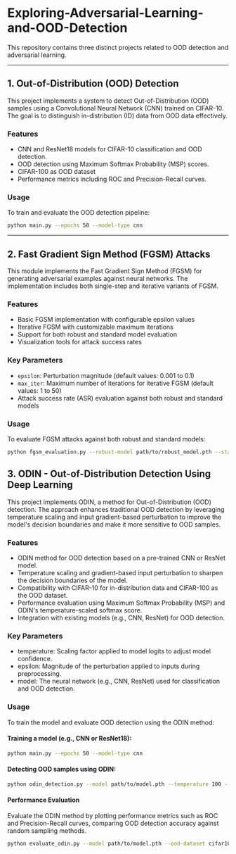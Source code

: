 # Exploring-Adversarial-Learning-and-OOD-Detection

This repository contains three distinct projects related to OOD detection and adversarial learning.

---

## 1. **Out-of-Distribution (OOD) Detection**

This project implements a system to detect Out-of-Distribution (OOD) samples using a Convolutional Neural Network (CNN) trained on CIFAR-10. The goal is to distinguish in-distribution (ID) data from OOD data effectively.

### Features

- CNN and ResNet18 models for CIFAR-10 classification and OOD detection.
- OOD detection using Maximum Softmax Probability (MSP) scores.
- CIFAR-100 as OOD dataset
- Performance metrics including ROC and Precision-Recall curves.

### Usage

To train and evaluate the OOD detection pipeline:

```bash
python main.py --epochs 50 --model-type cnn
```

---

## 2. **Fast Gradient Sign Method (FGSM) Attacks**

This module implements the Fast Gradient Sign Method (FGSM) for generating adversarial examples against neural networks. The implementation includes both single-step and iterative variants of FGSM.

### Features

- Basic FGSM implementation with configurable epsilon values
- Iterative FGSM with customizable maximum iterations
- Support for both robust and standard model evaluation
- Visualization tools for attack success rates

### Key Parameters

- `epsilon`: Perturbation magnitude (default values: 0.001 to 0.1)
- `max_iter`: Maximum number of iterations for iterative FGSM (default values: 1 to 50)
- Attack success rate (ASR) evaluation against both robust and standard models

### Usage

To evaluate FGSM attacks against both robust and standard models:

```bash
python fgsm_evaluation.py --robust-model path/to/robust_model.pth --standard-model path/to/standard_model.pth
```

## 3. **ODIN - Out-of-Distribution Detection Using Deep Learning**

This project implements ODIN, a method for Out-of-Distribution (OOD) detection. The approach enhances traditional OOD detection by leveraging temperature scaling and input gradient-based perturbation to improve the model's decision boundaries and make it more sensitive to OOD samples.

### Features
- ODIN method for OOD detection based on a pre-trained CNN or ResNet model.
- Temperature scaling and gradient-based input perturbation to sharpen the decision boundaries of the model.
- Compatibility with CIFAR-10 for in-distribution data and CIFAR-100 as the OOD dataset.
- Performance evaluation using Maximum Softmax Probability (MSP) and ODIN's temperature-scaled softmax score.
- Integration with existing models (e.g., CNN, ResNet) for OOD detection.

### Key Parameters
- temperature: Scaling factor applied to model logits to adjust model confidence.
- epsilon: Magnitude of the perturbation applied to inputs during preprocessing.
- model: The neural network (e.g., CNN, ResNet) used for classification and OOD detection.

### Usage
To train the model and evaluate OOD detection using the ODIN method:

#### Training a model (e.g., CNN or ResNet18):
```bash
python main.py --epochs 50 --model-type cnn
```

#### Detecting OOD samples using ODIN:
```bash
python odin_detection.py --model path/to/model.pth --temperature 100 --epsilon 0.01 --ood-data
```

#### Performance Evaluation
Evaluate the ODIN method by plotting performance metrics such as ROC and Precision-Recall curves, comparing OOD detection accuracy against random sampling methods.

```bash
python evaluate_odin.py --model path/to/model.pth --ood-dataset cifar100
```
